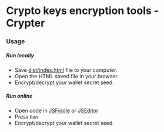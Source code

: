 # Crypto keys encryption tools - Crypter

### Usage

##### Run locally

- Save [dist/index.html](dist/index.html) file to your computer.
- Open the HTML saved file in your browser.
- Encrypt/decrypt your wallet secret seed.

##### Run online

- Open code in [JSFiddle](https://jsfiddle.net/2gtq4810/) or [JSEditor](https://jseditor.io/?key=fb01d954610a11ecb79fc4377264e2bc)
- Press `Run`
- Encrypt/decrypt your wallet secret seed.
